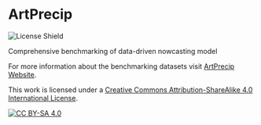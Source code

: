 # ArtPrecip

![License Shield](https://img.shields.io/github/license/Flumen-Weather/ArtPrecip?style=flat-square)

Comprehensive benchmarking of data-driven nowcasting model

For more information about the benchmarking datasets visit [ArtPrecip Website](https://flumen-weather.github.io/ArtPrecip/).

This work is licensed under a
[Creative Commons Attribution-ShareAlike 4.0 International License][cc-by-sa].

[![CC BY-SA 4.0][cc-by-sa-image]][cc-by-sa]

[cc-by-sa]: http://creativecommons.org/licenses/by-sa/4.0/
[cc-by-sa-image]: https://licensebuttons.net/l/by-sa/4.0/88x31.png
